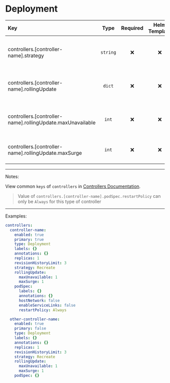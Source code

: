 # Deployment

| Key                                                        |   Type    | Required | Helm Template |                        Default                        | Description                                                                 |
| :--------------------------------------------------------- | :-------: | :------: | :-----------: | :---------------------------------------------------: | :-------------------------------------------------------------------------- |
| controllers.[controller-name].strategy                     | `string`  |    ❌    |      ❌       |                      `Recreate`                       | Define the strategy of the controller (Recreate, RollingUpdate)             |
| controllers.[controller-name].rollingUpdate                |  `dict`   |    ❌    |      ❌       |                         `{}`                          | Holds the rollingUpdate options, Only when strategy is RollingUpdate        |
| controllers.[controller-name].rollingUpdate.maxUnavailable |   `int`   |    ❌    |      ❌       |                                                       | Define the maxUnavailable, Only when strategy is RollingUpdate              |
| controllers.[controller-name].rollingUpdate.maxSurge       |   `int`   |    ❌    |      ❌       |                                                       | Define the maxSurge, Only when strategy is RollingUpdate                    |

---

Notes:

View common `keys` of `controllers` in [Controllers Documentation](controllers.md).

> Value of `controllers.[controller-name].podSpec.restartPolicy` can only be `Always` for this type of controller

---

Examples:

```yaml
controllers:
  controller-name:
    enabled: true
    primary: true
    type: Deployment
    labels: {}
    annotations: {}
    replicas: 1
    revisionHistoryLimit: 3
    strategy: Recreate
    rollingUpdate:
      maxUnavailable: 1
      maxSurge: 1
    podSpec:
      labels: {}
      annotations: {}
      hostNetwork: false
      enableServiceLinks: false
      restartPolicy: Always

  other-controller-name:
    enabled: true
    primary: false
    type: Deployment
    labels: {}
    annotations: {}
    replicas: 1
    revisionHistoryLimit: 3
    strategy: Recreate
    rollingUpdate:
      maxUnavailable: 1
      maxSurge: 1
    podSpec: {}
```
